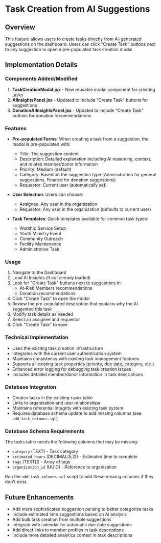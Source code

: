 # Task Creation from AI Suggestions

## Overview

This feature allows users to create tasks directly from AI-generated suggestions on the dashboard. Users can click "Create Task" buttons next to any suggestion to open a pre-populated task creation modal.

## Implementation Details

### Components Added/Modified

1. **TaskCreationModal.jsx** - New reusable modal component for creating tasks
2. **AIInsightsPanel.jsx** - Updated to include "Create Task" buttons for suggestions
3. **DonationAIInsightsPanel.jsx** - Updated to include "Create Task" buttons for donation recommendations

### Features

- **Pre-populated Forms**: When creating a task from a suggestion, the modal is pre-populated with:
  - Title: The suggestion content
  - Description: Detailed explanation including AI reasoning, context, and related member/donor information
  - Priority: Medium (default)
  - Category: Based on the suggestion type (Administration for general suggestions, Finance for donation suggestions)
  - Requestor: Current user (automatically set)

- **User Selection**: Users can choose:
  - Assignee: Any user in the organization
  - Requestor: Any user in the organization (defaults to current user)

- **Task Templates**: Quick templates available for common task types:
  - Worship Service Setup
  - Youth Ministry Event
  - Community Outreach
  - Facility Maintenance
  - Administrative Task

### Usage

1. Navigate to the Dashboard
2. Load AI Insights (if not already loaded)
3. Look for "Create Task" buttons next to suggestions in:
   - At-Risk Members recommendations
   - Donation recommendations
4. Click "Create Task" to open the modal
5. Review the pre-populated description that explains why the AI suggested this task
6. Modify task details as needed
7. Select an assignee and requestor
8. Click "Create Task" to save

### Technical Implementation

- Uses the existing task creation infrastructure
- Integrates with the current user authentication system
- Maintains consistency with existing task management features
- Supports all existing task properties (priority, due date, category, etc.)
- Enhanced error logging for debugging task creation issues
- Includes detailed member/donor information in task descriptions

### Database Integration

- Creates tasks in the existing `tasks` table
- Links to organization and user relationships
- Maintains referential integrity with existing task system
- Requires database schema update to add missing columns (see `add_task_columns.sql`)

### Database Schema Requirements

The tasks table needs the following columns that may be missing:
- `category` (TEXT) - Task category
- `estimated_hours` (DECIMAL(5,2)) - Estimated time to complete
- `tags` (TEXT[]) - Array of tags
- `organization_id` (UUID) - Reference to organization

Run the `add_task_columns.sql` script to add these missing columns if they don't exist.

## Future Enhancements

- Add more sophisticated suggestion parsing to better categorize tasks
- Include estimated time suggestions based on AI analysis
- Add bulk task creation from multiple suggestions
- Integrate with calendar for automatic due date suggestions
- Add direct links to member profiles in task descriptions
- Include more detailed analytics context in task descriptions